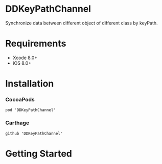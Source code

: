 # DDKeyPathChannel
Synchronize data between different object of different class by keyPath.


# Requirements

* Xcode 8.0+
* iOS 8.0+

# Installation

### CocoaPods

```
pod 'DDKeyPathChannel'
```

### Carthage

```
github 'DDKeyPathChannel'
```

# Getting Started
